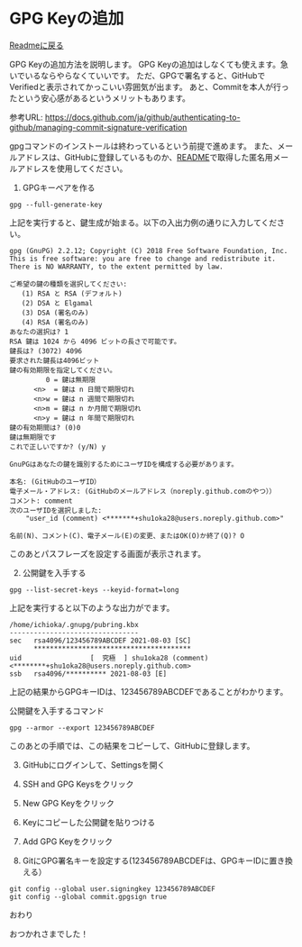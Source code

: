 GPG Keyの追加
================
[Readmeに戻る](/README.md)

GPG Keyの追加方法を説明します。
GPG Keyの追加はしなくても使えます。急いでいるならやらなくていいです。
ただ、GPGで署名すると、GitHubでVerifiedと表示されてかっこいい雰囲気が出ます。
あと、Commitを本人が行ったという安心感があるというメリットもあります。

参考URL: https://docs.github.com/ja/github/authenticating-to-github/managing-commit-signature-verification

gpgコマンドのインストールは終わっているという前提で進めます。
また、メールアドレスは、GitHubに登録しているものか、[README](/README.md)で取得した匿名用メールアドレスを使用してください。

1. GPGキーペアを作る

```
gpg --full-generate-key
```
上記を実行すると、鍵生成が始まる。以下の入出力例の通りに入力してください。
```
gpg (GnuPG) 2.2.12; Copyright (C) 2018 Free Software Foundation, Inc.
This is free software: you are free to change and redistribute it.
There is NO WARRANTY, to the extent permitted by law.

ご希望の鍵の種類を選択してください:
   (1) RSA と RSA (デフォルト)
   (2) DSA と Elgamal
   (3) DSA (署名のみ)
   (4) RSA (署名のみ)
あなたの選択は? 1
RSA 鍵は 1024 から 4096 ビットの長さで可能です。
鍵長は? (3072) 4096
要求された鍵長は4096ビット
鍵の有効期限を指定してください。
         0 = 鍵は無期限
      <n>  = 鍵は n 日間で期限切れ
      <n>w = 鍵は n 週間で期限切れ
      <n>m = 鍵は n か月間で期限切れ
      <n>y = 鍵は n 年間で期限切れ
鍵の有効期間は? (0)0
鍵は無期限です
これで正しいですか? (y/N) y

GnuPGはあなたの鍵を識別するためにユーザIDを構成する必要があります。

本名: (GitHubのユーザID）
電子メール・アドレス: (GitHubのメールアドレス（noreply.github.comのやつ））
コメント: comment
次のユーザIDを選択しました:
    "user_id (comment) <*******+shu1oka28@users.noreply.github.com>"

名前(N)、コメント(C)、電子メール(E)の変更、またはOK(O)か終了(Q)? O
```

このあとパスフレーズを設定する画面が表示されます。

2. 公開鍵を入手する

```
gpg --list-secret-keys --keyid-format=long
```
上記を実行すると以下のような出力がでます。
```
/home/ichioka/.gnupg/pubring.kbx
--------------------------------
sec   rsa4096/123456789ABCDEF 2021-08-03 [SC]
      ***************************************
uid                 [  究極  ] shu1oka28 (comment) <********+shu1oka28@users.noreply.github.com>
ssb   rsa4096/********** 2021-08-03 [E]

```
上記の結果からGPGキーIDは、123456789ABCDEFであることがわかります。


公開鍵を入手するコマンド
```
gpg --armor --export 123456789ABCDEF
```
このあとの手順では、この結果をコピーして、GitHubに登録します。

3. GitHubにログインして、Settingsを開く

4. SSH and GPG Keysをクリック

5. New GPG Keyをクリック

6. Keyにコピーした公開鍵を貼りつける

7. Add GPG Keyをクリック

8. GitにGPG署名キーを設定する(123456789ABCDEFは、GPGキーIDに置き換える）

```
git config --global user.signingkey 123456789ABCDEF
git config --global commit.gpgsign true
```

おわり

おつかれさまでした！
